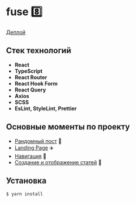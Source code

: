 # fuse :eight:

[Деплой](https://fuse-8-homework.netlify.app/)

## Стек технологий

- **React**
- **TypeScript**
- **React Router**
- **React Hook Form**
- **React Query**
- **Axios**
- **SCSS**
- **EsLint, StyleLint, Prettier**

## Основные моменты по проекту

- [Рандомный пост](./docs/random-post.md) :eyes:
- [Landing Page](./docs/landing-page.md) :airplane:
- [Навигация](./docs/navigation.md) 🧭
- [Создание и отображение статей](./docs/articles.md) 📃

## Установка

```
$ yarn install
```

